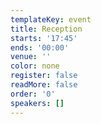 ```yaml
---
templateKey: event
title: Reception
starts: '17:45'
ends: '00:00'
venue: ''
color: none
register: false
readMore: false
order: '0'
speakers: []
---
```


